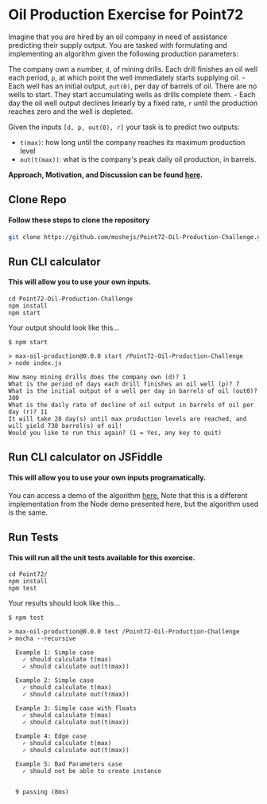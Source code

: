 # Oil Production Exercise for Point72

Imagine that you are hired by an oil company in need of assistance predicting their supply output. You are tasked with formulating and implementing an algorithm given the following production parameters:

The company own a number, `d`, of mining drills. Each drill finishes an oil well each period, `p`, at which point the well immediately starts supplying oil. - Each well has an initial output, `out(0)`, per day of barrels of oil. There are no wells to start. They start accumulating wells as drills complete them. - Each day the oil well output declines linearly by a fixed rate, `r` until the production reaches zero and the well is depleted.

Given the inputs `[d, p, out(0), r]` your task is to predict two outputs: 
- `t(max)`: how long until the company reaches its maximum production level 
- `out(t(max))`: what is the company's peak daily oil production, in barrels.

**Approach, Motivation, and Discussion can be found [here](EXPLANATION.md).**

## Clone Repo 
#### Follow these steps to clone the repository
``` bash
git clone https://github.com/moshejs/Point72-Oil-Production-Challenge.git
```

## Run CLI calculator
#### This will allow you to use your own inputs.
```
cd Point72-Oil-Production-Challenge
npm install
npm start
```

Your output should look like this...
```
$ npm start

> max-oil-production@0.0.0 start /Point72-Oil-Production-Challenge
> node index.js

How many mining drills does the company own (d)? 1
What is the period of days each drill finishes an oil well (p)? 7
What is the initial output of a well per day in barrels of oil (out0)? 300
What is the daily rate of decline of oil output in barrels of oil per day (r)? 11
It will take 28 day(s) until max production levels are reached, and will yield 738 barrel(s) of oil!
Would you like to run this again? (1 = Yes, any key to quit) 
```
## Run CLI calculator on JSFiddle
#### This will allow you to use your own inputs programatically.
You can access a demo of the algorithm [here.]( https://jsfiddle.net/La8gdjzw/)
Note that this is a different implementation from the Node demo presented here, but the algorithm used is the same.


## Run Tests
#### This will run all the unit tests available for this exercise.
```
cd Point72/
npm install
npm test
```
Your results should look like this...
```
$ npm test

> max-oil-production@0.0.0 test /Point72-Oil-Production-Challenge
> mocha --recursive

  Example 1: Simple case
    ✓ should calculate t(max)
    ✓ should calculate out(t(max))

  Example 2: Simple case
    ✓ should calculate t(max)
    ✓ should calculate out(t(max))

  Example 3: Simple case with floats
    ✓ should calculate t(max)
    ✓ should calculate out(t(max))

  Example 4: Edge case
    ✓ should calculate t(max)
    ✓ should calculate out(t(max))

  Example 5: Bad Parameters case
    ✓ should not be able to create instance


  9 passing (8ms)
```
